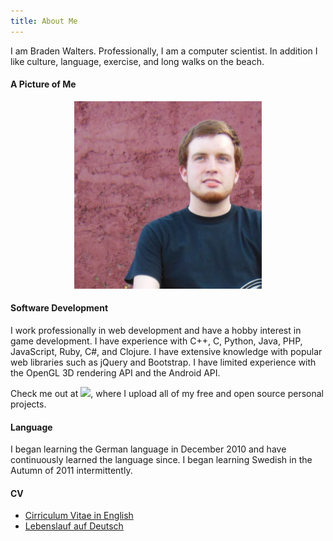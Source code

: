 ```yaml
---
title: About Me
---
```


I am Braden Walters. Professionally, I am a computer scientist. In addition I
like culture, language, exercise, and long walks on the beach.

#### A Picture of Me
<div style="text-align: center;"><img alt="Picture of Braden Walters" src="/images/DSCN1157.jpg" width="300px" /></div>

#### Software Development

I work professionally in web development and have a hobby interest in game
development. I have experience with C++, C, Python, Java, PHP, JavaScript, Ruby,
C#, and Clojure. I have extensive knowledge with popular web libraries such as
jQuery and Bootstrap. I have limited experience with the OpenGL 3D rendering API
and the Android API.

Check me out at [<img src="http://monitorama.com/2013/images/github_logo.png" height="30px" />](https://github.com/meoblast001),
where I upload all of my free and open source personal projects.

#### Language

I began learning the German language in December 2010 and have continuously
learned the language since. I began learning Swedish in the Autumn of 2011
intermittently.

#### CV
 * [Cirriculum Vitae in English](../docs/cv-en.pdf)
 * [Lebenslauf auf Deutsch](../docs/cv-de.pdf)

